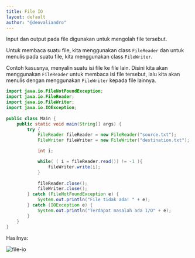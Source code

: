 ```yaml
---
title: File IO
layout: default
author: "@deovaliandro"
---
```



Input dan output pada file digunakan untuk mengolah file tersebut.

Untuk membaca suatu file, kita menggunakan class `FileReader` dan untuk menulis
pada suatu file, kita menggunakan class `FileWriter`.

Contoh kasusnya, menyalin suatu isi file ke file lain. Disini kita akan
menggunakan `FileReader` untuk membaca isi file tersebut, lalu kita akan menulis
dengan menggunakan `FileWriter` kepada file lainnya.

```java
import java.io.FileNotFoundException;
import java.io.FileReader;
import java.io.FileWriter;
import java.io.IOException;
 
public class Main {
    public static void main(String[] args) {
        try {
            FileReader fileReader = new FileReader("source.txt");
            FileWriter fileWriter = new FileWriter("destination.txt");

            int i;

            while( ( i = fileReader.read()) != -1 ){
                fileWriter.write(i);
            }
            
            fileReader.close();
            fileWriter.close();
        } catch (FileNotFoundException e) {
            System.out.println("File tidak ada! " + e);
        } catch (IOException e) {
            System.out.println("Terdapat masalah ada I/O" + e);
        }
    }
}
```

Hasilnya:

![file-io](/img/Screenshot_20210921_204112.png)